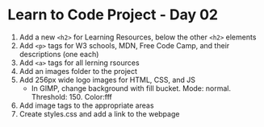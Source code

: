 # Learn to Code Project - Day 02

1. Add a new `<h2>` for Learning Resources, below the other `<h2>` elements
2. Add `<p>` tags for W3 schools, MDN, Free Code Camp, and their descriptions (one each)
3. Add `<a>` tags for all lerning rsources
4. Add an images folder to the project
5. Add 256px wide logo images for HTML, CSS, and JS
    * In GIMP, change background with fill bucket. Mode: normal. Threshold: 150. Color:fff
6. Add image tags to the appropriate areas
7. Create styles.css and add a link to the webpage